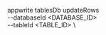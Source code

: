 appwrite tablesDb updateRows \
        --databaseId <DATABASE_ID> \
        --tableId <TABLE_ID> \


